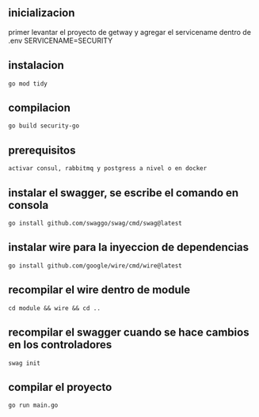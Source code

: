 ## inicializacion 

primer levantar el proyecto de getway y agregar
el servicename dentro de .env SERVICENAME=SECURITY

## instalacion 

```
go mod tidy
```

## compilacion

```
go build security-go
```

## prerequisitos
```
activar consul, rabbitmq y postgress a nivel o en docker
```

## instalar el swagger, se escribe el comando en consola
```
go install github.com/swaggo/swag/cmd/swag@latest
```

## instalar wire para la inyeccion de dependencias

```
go install github.com/google/wire/cmd/wire@latest
```
## recompilar el wire dentro de module

```
cd module && wire && cd ..
```

## recompilar el swagger cuando se hace cambios en los controladores
```
swag init
```

## compilar el proyecto
```
go run main.go
```
